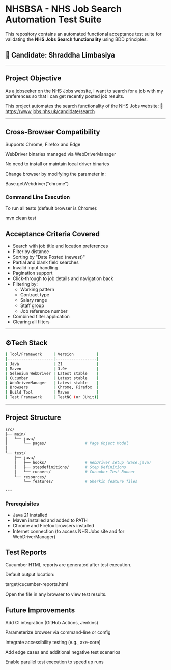 # NHSBSA - NHS Job Search Automation Test Suite

This repository contains an automated functional acceptance test suite for validating the **NHS Jobs Search functionality** using BDD principles.

## 👤 Candidate: Shraddha Limbasiya  

---

## Project Objective

As a jobseeker on the NHS Jobs website, I want to search for a job with my preferences so that I can get recently posted job results.

This project automates the search functionality of the NHS Jobs website:
🔗 https://www.jobs.nhs.uk/candidate/search

---
## Cross-Browser Compatibility

Supports Chrome, Firefox and Edge

WebDriver binaries managed via WebDriverManager

No need to install or maintain local driver binaries

Change browser by modifying the parameter in:

Base.getWebdriver("chrome")

### Command Line Execution

To run all tests (default browser is Chrome):

mvn clean test


## Acceptance Criteria Covered

- Search with job title and location preferences
- Filter by distance
- Sorting by "Date Posted (newest)"
- Partial and blank field searches
- Invalid input handling
- Pagination support
- Click-through to job details and navigation back
- Filtering by:
  - Working pattern
  - Contract type
  - Salary range
  - Staff group
  - Job reference number
- Combined filter application
- Clearing all filters

---

## ⚙Tech Stack
```bash
| Tool/Framework     | Version          |
|--------------------|------------------|
| Java               | 21               |
| Maven              | 3.9+             |
| Selenium WebDriver | Latest stable    |
| Cucumber           | Latest stable    |
| WebDriverManager   | Latest stable    |
| Browsers           | Chrome, Firefox  |
| Build Tool         | Maven            |
| Test Framework     | TestNG (or JUnit)|
```
---

## Project Structure
```bash
src/
├── main/
│   └── java/
│       └── pages/                 # Page Object Model
│
└── test/
    ├── java/
    │   ├── hooks/                 # WebDriver setup (Base.java)
    │   ├── stepdefinitions/       # Step Definitions
    │   └── runners/               # Cucumber Test Runner
    └── resources/
        └── features/              # Gherkin feature files

---
```
### Prerequisites

- Java 21 installed
- Maven installed and added to PATH
- Chrome and Firefox browsers installed
- Internet connection (to access NHS Jobs site and for WebDriverManager)



## Test Reports

Cucumber HTML reports are generated after test execution.

Default output location:

target/cucumber-reports.html

Open the file in any browser to view test results.

## Future Improvements
Add CI integration (GitHub Actions, Jenkins)

Parameterize browser via command-line or config

Integrate accessibility testing (e.g., axe-core)

Add edge cases and additional negative test scenarios

Enable parallel test execution to speed up runs








